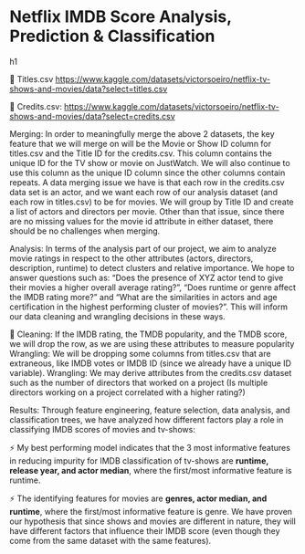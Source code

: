 <h1> Netflix IMDB Score Analysis, Prediction & Classification</h1>h1

📖 Titles.csv https://www.kaggle.com/datasets/victorsoeiro/netflix-tv-shows-and-movies/data?select=titles.csv 

🎥 Credits.csv: https://www.kaggle.com/datasets/victorsoeiro/netflix-tv-shows-and-movies/data?select=credits.csv 

Merging:
In order to meaningfully merge the above 2 datasets, the key feature that we will merge on will be the Movie or Show ID column for titles.csv and the Title ID for the credits.csv. This column contains the unique ID for the TV show or movie on JustWatch. 
We will also continue to use this column as the unique ID column since the other columns contain repeats. A data merging issue we have is that each row in the credits.csv data set is an actor, and we want each row of our analysis dataset (and each row in titles.csv) to be for movies. 
We will group by Title ID and create a list of actors and directors per movie. Other than that issue, since there are no missing values for the movie id attribute in either dataset, there should be no challenges when merging.


Analysis: 
In terms of the analysis part of our project, we aim to analyze movie ratings in respect to the other attributes (actors, directors, description, runtime) to detect clusters and relative importance. We hope to answer questions such as: “Does the presence of XYZ actor tend to give their movies a higher overall average rating?”, “Does runtime or genre affect the IMDB rating more?” and “What are the similarities in actors and age certification in the highest performing cluster of movies?”. This will inform our data cleaning and wrangling decisions in these ways. 


🧹 Cleaning: 
If the IMDB rating, the TMDB popularity, and the TMDB score, we will drop the row, as we are using these attributes to measure popularity
Wrangling: We will be dropping some columns from titles.csv that are extraneous, like IMDB votes or IMDB ID (since we already have a unique ID variable). 
Wrangling: We may derive attributes from the credits.csv dataset such as the number of directors that worked on a project (Is multiple directors working on a project correlated with a higher rating?)

Results:
Through feature engineering, feature selection, data analysis, and classification trees, we have analyzed how different factors play a role in classifying IMDB scores of movies and tv-shows: 

⚡ My best performing model indicates that the 3 most informative features in reducing impurity for IMDB classification of tv-shows are **runtime, release year, and actor median**, where the first/most informative feature is runtime. 

⚡ The identifying features for movies are **genres, actor median, and runtime**, where the first/most informative feature is genre. We have proven our hypothesis that since shows and movies are different in nature, they will have different factors that influence their IMDB score (even though they come from the same dataset with the same features). 
